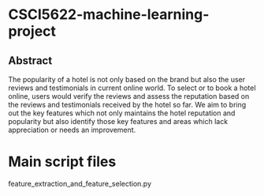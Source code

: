 # CSCI5622-machine-learning-project

## Abstract
The popularity of a hotel is not only based on the brand but also the user reviews and testimonials in current online world. To select or to book a hotel online, users would verify the reviews and assess the reputation based on the reviews and testimonials received by the hotel so far. We aim to bring out the key features which not only maintains the hotel reputation and popularity but also identify those key features and areas which lack appreciation or needs an improvement.

# Main script files 
feature_extraction_and_feature_selection.py

